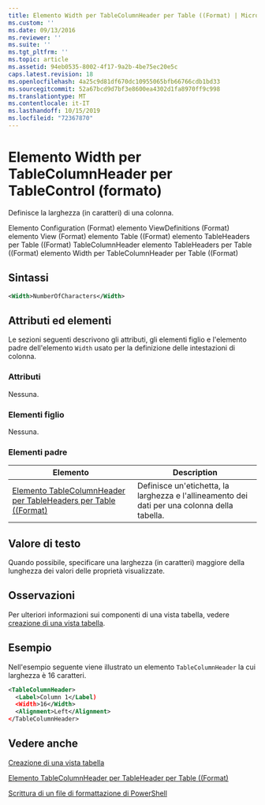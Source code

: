 ```yaml
---
title: Elemento Width per TableColumnHeader per Table ((Format) | Microsoft Docs
ms.custom: ''
ms.date: 09/13/2016
ms.reviewer: ''
ms.suite: ''
ms.tgt_pltfrm: ''
ms.topic: article
ms.assetid: 94eb0535-8002-4f17-9a2b-4be75ec20e5c
caps.latest.revision: 18
ms.openlocfilehash: 4a25c9d81df670dc10955065bfb66766cdb1bd33
ms.sourcegitcommit: 52a67bcd9d7bf3e8600ea4302d1fa8970ff9c998
ms.translationtype: MT
ms.contentlocale: it-IT
ms.lasthandoff: 10/15/2019
ms.locfileid: "72367870"
---
```

# <a name="width-element-for-tablecolumnheader-for-tablecontrol-format"></a>Elemento Width per TableColumnHeader per TableControl (formato)

Definisce la larghezza (in caratteri) di una colonna.

Elemento Configuration (Format) elemento ViewDefinitions (Format) elemento View (Format) elemento Table ((Format) elemento TableHeaders per Table ((Format) TableColumnHeader elemento TableHeaders per Table ((Format) elemento Width per TableColumnHeader per Table ((Format)

## <a name="syntax"></a>Sintassi

```xml
<Width>NumberOfCharacters</Width>
```

## <a name="attributes-and-elements"></a>Attributi ed elementi

Le sezioni seguenti descrivono gli attributi, gli elementi figlio e l'elemento padre dell'elemento `Width` usato per la definizione delle intestazioni di colonna.

### <a name="attributes"></a>Attributi

Nessuna.

### <a name="child-elements"></a>Elementi figlio

Nessuna.

### <a name="parent-elements"></a>Elementi padre

|Elemento|Description|
|-------------|-----------------|
|[Elemento TableColumnHeader per TableHeaders per Table ((Format)](./tablecolumnheader-element-format.md)|Definisce un'etichetta, la larghezza e l'allineamento dei dati per una colonna della tabella.|

## <a name="text-value"></a>Valore di testo

Quando possibile, specificare una larghezza (in caratteri) maggiore della lunghezza dei valori delle proprietà visualizzate.

## <a name="remarks"></a>Osservazioni

Per ulteriori informazioni sui componenti di una vista tabella, vedere [creazione di una vista tabella](./creating-a-table-view.md).

## <a name="example"></a>Esempio

Nell'esempio seguente viene illustrato un elemento `TableColumnHeader` la cui larghezza è 16 caratteri.

```xml
<TableColumnHeader>
  <Label>Column 1</Label)
  <Width>16</Width>
  <Alignment>Left</Alignment>
</TableColumnHeader>
```

## <a name="see-also"></a>Vedere anche

[Creazione di una vista tabella](./creating-a-table-view.md)

[Elemento TableColumnHeader per TableHeader per Table ((Format)](./tablecolumnheader-element-format.md)

[Scrittura di un file di formattazione di PowerShell](./writing-a-powershell-formatting-file.md)
